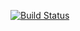 [![Build Status](https://travis-ci.org/MoriTanosuke/first-camel-microservice.svg?branch=master)](https://travis-ci.org/MoriTanosuke/first-camel-microservice)
